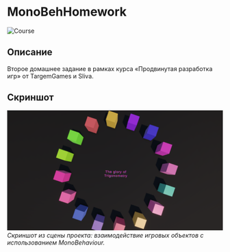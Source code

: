 # MonoBehHomework

![Course](https://img.shields.io/badge/course-TargemGames%2FSliva-orange)

## Описание

Второе домашнее задание в рамках курса «Продвинутая разработка игр» от TargemGames и Sliva.


## Скриншот

![Демонстрация проекта](./images/screenshot.png)
*Скриншот из сцены проекта: взаимодействие игровых объектов с использованием MonoBehaviour.*
